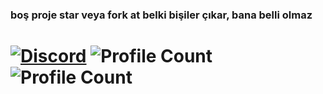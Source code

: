 ### boş proje star veya fork at belki bişiler çıkar, bana belli olmaz
# <a href="https://discord.com/users/744229839137144925"><img alt="Discord" src="https://img.shields.io/badge/@richârd-2f3236?style=flat&logo=discord&logoColor=blue" /></a> ![Profile Count](https://komarev.com/ghpvc/?username=richardsistemler&color=blue)&nbsp;![Profile Count](https://komarev.com/ghpvc/?username=kraken&label=Visits&color=blueviolet)&nbsp;
